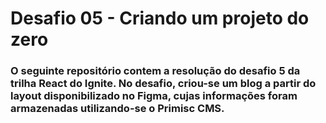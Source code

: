 # Desafio 05 - Criando um projeto do zero

### O seguinte repositório contem a resolução do desafio 5 da trilha React do Ignite. No desafio, criou-se um blog a partir do layout disponibilizado no Figma, cujas informações foram armazenadas utilizando-se o Primisc CMS.
